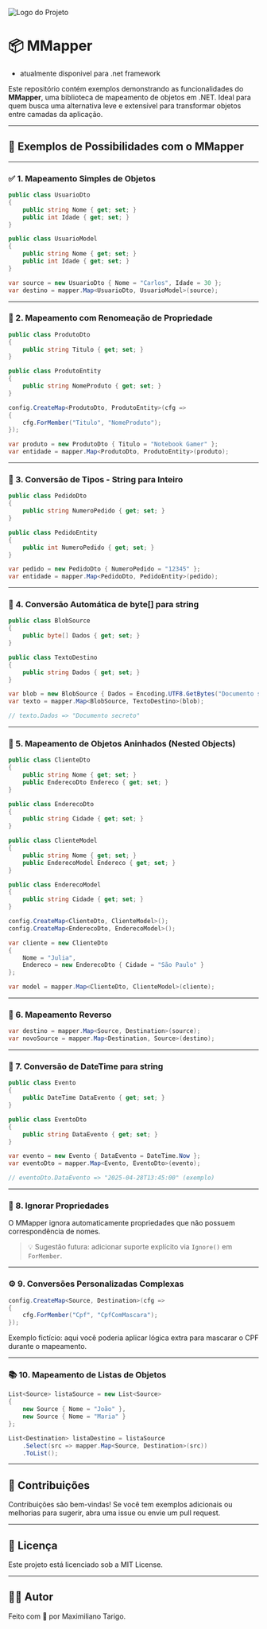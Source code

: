 ![Logo do Projeto](./imagens/logo.png)


# 📦 MMapper

- atualmente disponivel para .net framework

Este repositório contém exemplos demonstrando as funcionalidades do **MMapper**, uma biblioteca de mapeamento de objetos em .NET. Ideal para quem busca uma alternativa leve e extensível para transformar objetos entre camadas da aplicação.

---

## 🧪 Exemplos de Possibilidades com o MMapper

---

### ✅ 1. Mapeamento Simples de Objetos

```csharp
public class UsuarioDto
{
    public string Nome { get; set; }
    public int Idade { get; set; }
}

public class UsuarioModel
{
    public string Nome { get; set; }
    public int Idade { get; set; }
}

var source = new UsuarioDto { Nome = "Carlos", Idade = 30 };
var destino = mapper.Map<UsuarioDto, UsuarioModel>(source);
```

---

### 🔄 2. Mapeamento com Renomeação de Propriedade

```csharp
public class ProdutoDto
{
    public string Titulo { get; set; }
}

public class ProdutoEntity
{
    public string NomeProduto { get; set; }
}

config.CreateMap<ProdutoDto, ProdutoEntity>(cfg =>
{
    cfg.ForMember("Titulo", "NomeProduto");
});

var produto = new ProdutoDto { Titulo = "Notebook Gamer" };
var entidade = mapper.Map<ProdutoDto, ProdutoEntity>(produto);
```

---

### 🔢 3. Conversão de Tipos - String para Inteiro

```csharp
public class PedidoDto
{
    public string NumeroPedido { get; set; }
}

public class PedidoEntity
{
    public int NumeroPedido { get; set; }
}

var pedido = new PedidoDto { NumeroPedido = "12345" };
var entidade = mapper.Map<PedidoDto, PedidoEntity>(pedido);
```

---

### 💾 4. Conversão Automática de byte[] para string

```csharp
public class BlobSource
{
    public byte[] Dados { get; set; }
}

public class TextoDestino
{
    public string Dados { get; set; }
}

var blob = new BlobSource { Dados = Encoding.UTF8.GetBytes("Documento secreto") };
var texto = mapper.Map<BlobSource, TextoDestino>(blob);

// texto.Dados => "Documento secreto"
```

---

### 🧱 5. Mapeamento de Objetos Aninhados (Nested Objects)

```csharp
public class ClienteDto
{
    public string Nome { get; set; }
    public EnderecoDto Endereco { get; set; }
}

public class EnderecoDto
{
    public string Cidade { get; set; }
}

public class ClienteModel
{
    public string Nome { get; set; }
    public EnderecoModel Endereco { get; set; }
}

public class EnderecoModel
{
    public string Cidade { get; set; }
}

config.CreateMap<ClienteDto, ClienteModel>();
config.CreateMap<EnderecoDto, EnderecoModel>();

var cliente = new ClienteDto
{
    Nome = "Julia",
    Endereco = new EnderecoDto { Cidade = "São Paulo" }
};

var model = mapper.Map<ClienteDto, ClienteModel>(cliente);
```

---

### 🔁 6. Mapeamento Reverso

```csharp
var destino = mapper.Map<Source, Destination>(source);
var novoSource = mapper.Map<Destination, Source>(destino);
```

---

### 📅 7. Conversão de DateTime para string

```csharp
public class Evento
{
    public DateTime DataEvento { get; set; }
}

public class EventoDto
{
    public string DataEvento { get; set; }
}

var evento = new Evento { DataEvento = DateTime.Now };
var eventoDto = mapper.Map<Evento, EventoDto>(evento);

// eventoDto.DataEvento => "2025-04-28T13:45:00" (exemplo)
```

---

### 🚫 8. Ignorar Propriedades

O MMapper ignora automaticamente propriedades que não possuem correspondência de nomes.

> 💡 Sugestão futura: adicionar suporte explícito via `Ignore()` em `ForMember`.

---

### ⚙️ 9. Conversões Personalizadas Complexas

```csharp
config.CreateMap<Source, Destination>(cfg =>
{
    cfg.ForMember("Cpf", "CpfComMascara");
});
```

Exemplo fictício: aqui você poderia aplicar lógica extra para mascarar o CPF durante o mapeamento.

---

### 📚 10. Mapeamento de Listas de Objetos

```csharp
List<Source> listaSource = new List<Source> 
{ 
    new Source { Nome = "João" }, 
    new Source { Nome = "Maria" } 
};

List<Destination> listaDestino = listaSource
    .Select(src => mapper.Map<Source, Destination>(src))
    .ToList();
```

---

## 🤝 Contribuições

Contribuições são bem-vindas! Se você tem exemplos adicionais ou melhorias para sugerir, abra uma issue ou envie um pull request.

---

## 📜 Licença

Este projeto está licenciado sob a MIT License.

---

## 👨‍💻 Autor

Feito com 💙 por Maximiliano Tarigo.
